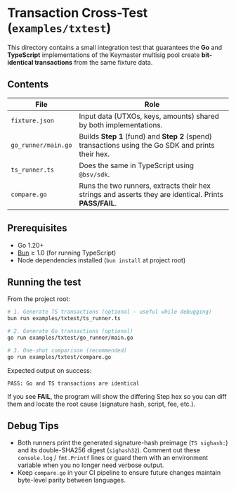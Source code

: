 # Transaction Cross-Test (`examples/txtest`)

This directory contains a small integration test that guarantees the **Go** and **TypeScript** implementations of the Keymaster multisig pool create **bit-identical transactions** from the same fixture data.

## Contents

| File | Role |
| ---- | ---- |
| `fixture.json` | Input data (UTXOs, keys, amounts) shared by both implementations. |
| `go_runner/main.go` | Builds **Step 1** (fund) and **Step 2** (spend) transactions using the Go SDK and prints their hex. |
| `ts_runner.ts` | Does the same in TypeScript using `@bsv/sdk`. |
| `compare.go` | Runs the two runners, extracts their hex strings and asserts they are identical. Prints **PASS/FAIL**. |

## Prerequisites

* Go 1.20+
* [Bun](https://bun.sh/) ≥ 1.0 (for running TypeScript)
* Node dependencies installed (`bun install` at project root)

## Running the test

From the project root:

```bash
# 1. Generate TS transactions (optional – useful while debugging)
bun run examples/txtest/ts_runner.ts

# 2. Generate Go transactions (optional)
go run examples/txtest/go_runner/main.go

# 3. One-shot comparison (recommended)
go run examples/txtest/compare.go
```

Expected output on success:

```
PASS: Go and TS transactions are identical
```

If you see **FAIL**, the program will show the differing Step hex so you can diff them and locate the root cause (signature hash, script, fee, etc.).

## Debug Tips

* Both runners print the generated signature-hash preimage (`TS sighash:`) and its double-SHA256 digest (`sighash32`). Comment out these `console.log` / `fmt.Printf` lines or guard them with an environment variable when you no longer need verbose output.
* Keep `compare.go` in your CI pipeline to ensure future changes maintain byte-level parity between languages.
